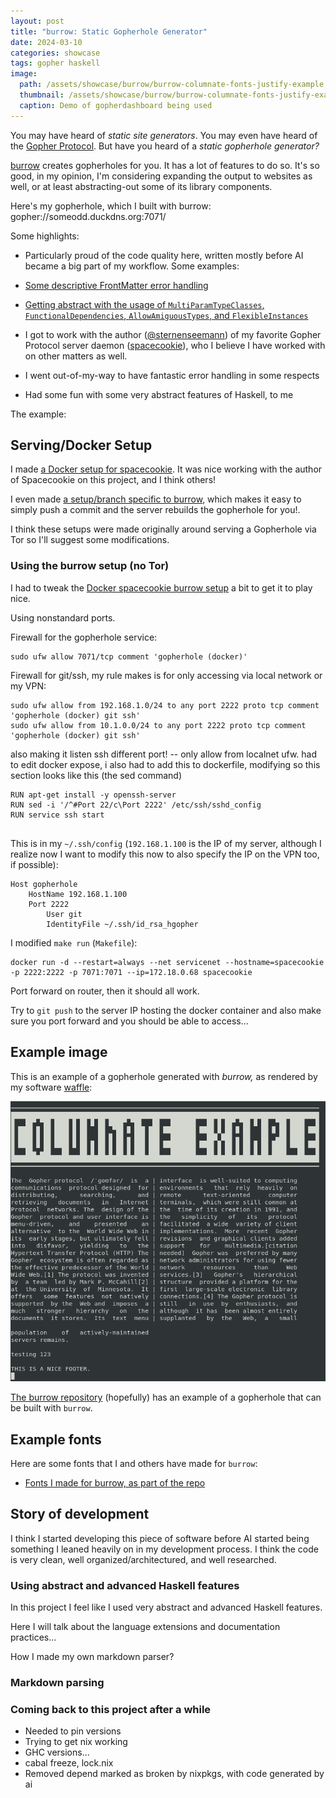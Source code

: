 ```yaml
---
layout: post
title: "burrow: Static Gopherhole Generator"
date: 2024-03-10
categories: showcase
tags: gopher haskell
image:
  path: /assets/showcase/burrow/burrow-columnate-fonts-justify-example.png
  thumbnail: /assets/showcase/burrow/burrow-columnate-fonts-justify-example.png
  caption: Demo of gopherdashboard being used
---
```


You may have heard of *static site generators*. You may even have heard of the
[Gopher Protocol](https://en.wikipedia.org/wiki/Gopher_(protocol)). But have
you heard of a *static gopherhole generator?*

[burrow](https://github.com/someodd/burrow) creates gopherholes for you. It has
a lot of features to do so. It's so good, in my opinion, I'm considering
expanding the output to websites as well, or at least abstracting-out some of
its library components.

Here's my gopherhole, which I built with burrow: gopher://someodd.duckdns.org:7071/

Some highlights:

  * Particularly proud of the code quality here, written mostly before AI
    became a big part of my workflow. Some examples:

   * [Some descriptive FrontMatter error handling](https://github.com/someodd/burrow/blob/dfecdace53504dfadda34f7d5717d14a763f373b/src/FrontMatter.hs)
   * [Getting abstract with the usage of `MultiParamTypeClasses`, `FunctionalDependencies`, `AllowAmiguousTypes`, and `FlexibleInstances`](https://github.com/someodd/burrow/blob/dfecdace53504dfadda34f7d5717d14a763f373b/src/Phlog.hs)

  * I got to work with the author
    ([@sternenseemann](https://github.com/sternenseemann)) of my favorite
    Gopher Protocol server daemon
    ([spacecookie](https://github.com/sternenseemann/spacecookie)), who I believe I
    have worked with on other matters as well.
  * I went out-of-my-way to have fantastic error handling in some respects
  * Had some fun with some very abstract features of Haskell, to me

The example:

## Serving/Docker Setup

I made [a Docker setup for
spacecookie](https://github.com/someodd/docker-spacecookie). It was nice
working with the author of Spacecookie on this project, and I think others!

I even made [a setup/branch specific to
burrow](https://github.com/someodd/docker-spacecookie/tree/feature/git-server-burrow),
which makes it easy to simply push a commit and the server rebuilds the
gopherhole for you!.

I think these setups were made originally around serving a Gopherhole via Tor
so I'll suggest some modifications.

### Using the burrow setup (no Tor)

I had to tweak the [Docker spacecookie burrow
setup](https://github.com/someodd/docker-spacecookie/tree/feature/git-server-burrow)
a bit to get it to play nice.

Using nonstandard ports.

Firewall for the gopherhole service:

```
sudo ufw allow 7071/tcp comment 'gopherhole (docker)'
```


Firewall for git/ssh, my rule makes is for only accessing via local network or my VPN:

```
sudo ufw allow from 192.168.1.0/24 to any port 2222 proto tcp comment 'gopherhole (docker) git ssh'
sudo ufw allow from 10.1.0.0/24 to any port 2222 proto tcp comment 'gopherhole (docker) git ssh'
```

also making it listen ssh different port! -- only allow from localnet ufw. had to edit docker expose, i also had to add this to dockerfile, modifying so this section looks like this (the sed command)

```
RUN apt-get install -y openssh-server
RUN sed -i '/^#Port 22/c\Port 2222' /etc/ssh/sshd_config
RUN service ssh start


```

This is in my `~/.ssh/config` (`192.168.1.100` is the IP of my server, although
I realize now I want to modify this now to also specify the IP on the VPN too,
if possible):

```
Host gopherhole
    HostName 192.168.1.100
    Port 2222
        User git
        IdentityFile ~/.ssh/id_rsa_hgopher
```

I modified `make run` (`Makefile`):

```
docker run -d --restart=always --net servicenet --hostname=spacecookie -p 2222:2222 -p 7071:7071 --ip=172.18.0.68 spacecookie
```

Port forward on router, then it should all work.

Try to `git push` to the server IP hosting the docker container and also make sure you
port forward and you should be able to access...

## Example image

This is an example of a gopherhole generated with *burrow,* as rendered by my software [waffle](/showcase/waffle):

![burrow-generated gopherhole in waffle](/assets/showcase/burrow/burrow-columnate-fonts-justify-example.png)

[The burrow repository](https://github.com/someodd/burrow) (hopefully) has an
example of a gopherhole that can be built with `burrow`.

## Example fonts

Here are some fonts that I and others have made for `burrow`:

  * [Fonts I made for burrow, as part of the repo](https://github.com/someodd/burrow/tree/master/data/fonts)

## Story of development

I think I started developing this piece of software before AI started being
something I leaned heavily on in my development process. I think the code is
very clean, well organized/architectured, and well researched.

### Using abstract and advanced Haskell features

In this project I feel like I used very abstract and advanced Haskell features.

Here I will talk about the language extensions and documentation practices...

How I made my own markdown parser?

### Markdown parsing

### Coming back to this project after a while

  * Needed to pin versions
  * Trying to get nix working
  * GHC versions...
  * cabal freeze, lock.nix
  * Removed depend marked as broken by nixpkgs, with code generated by ai
